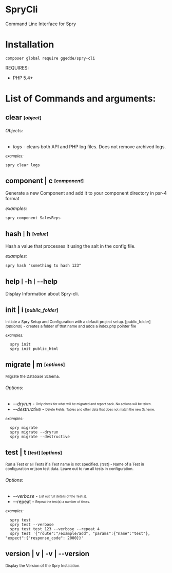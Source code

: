 # SpryCli
Command Line Interface for Spry

# Installation

```
composer global require ggedde/spry-cli
```

REQUIRES:
* PHP 5.4+


# List of Commands and arguments:

## **clear** <sub><sup>[*object*]</sup></sub>

###### Objects:
 - *logs* - clears both API and PHP log files. Does not remove archived logs.

<sub>*examples:*</sub>

	spry clear logs
	
## **component** | **c** <sub><sup>[*component*]</sup></sub>
Generate a new Component and add it to your component directory in psr-4 format

*examples:*
	
	spry component SalesReps

## **hash** <sub><sup>|</sup></sub> **h** <sub><sup>[*value*]</sup></sub>
Hash a value that processes it using the salt in the config file.

*examples:*
	  
	spry hash "something to hash 123"

## **help** <sub><sup>|</sup></sub> **-h** <sub><sup>|</sup></sub> **--help**  
Display Information about Spry-cli.

## **init** | **i** <sub><sup> [*public_folder*]</sup></sub>
<sup>Initiate a Spry Setup and Configuration with a default project setup. </sup>
<sup>[public_folder] *(optional)* -  creates a folder of that name and adds a index.php pointer file</sup>
  
<sub>*examples:*</sub>   
	  
	  spry init
	  spry init public_html

## **migrate** | **m** <sub><sup> [*options*]</sup></sub>
<sup>Migrate the Database Schema.</sup>  
###### Options:
  - *--dryrun* - <sub><sup>Only check for what will be migrated and report back. No actions will be taken.</sup></sub>
  - *--destructive* - <sub><sup>Delete Fields, Tables and other data that does not match the new Scheme.</sup></sub>
  
  <sub>*examples:*</sub>   
	  
	  spry migrate
	  spry migrate --dryrun
	  spry migrate --destructive
	  
## **test** | **t** <sub><sup> [*test*] [*options*]</sup></sub>
<sup>Run a Test or all Tests if a Test name is not specified.
 [*test*] - Name of a Test in configuration or json test data.  Leave out to run all tests in configuration.</sup>
###### Options:
  - *--verbose* - <sub><sup>List out full details of the Test(s).</sup></sub>
  - --repeat - <sub><sup>Repeat the test(s) a number of times.</sup></sub>
		
<sub>*examples:*</sub>   

	  spry test
	  spry test --verbose
	  spry test test_123 --verbose --repeat 4
	  spry test '{"route":"/example/add", "params":{"name":"test"}, "expect":{"response_code": 2000}}'

## **version** | **v** | **-v** | **--version**  
<sup>Display the Version of the Spry Instalation.</sup>
